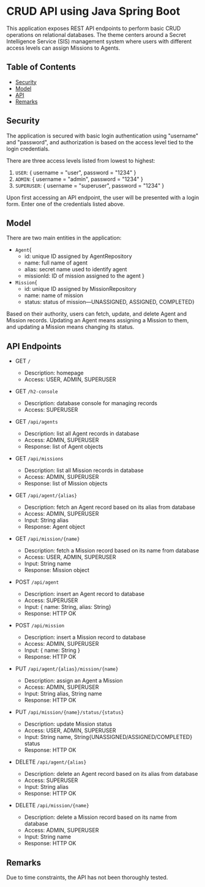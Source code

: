 # CRUD API using Java Spring Boot

This application exposes REST API endpoints to perform basic CRUD operations on relational databases. The theme centers around a Secret Intelligence Service (SIS) management system where users with different access levels can assign Missions to Agents.

## Table of Contents

- [Security](#security)
- [Model](#model)
- [API](#api-endpoints)
- [Remarks](#remarks)

## Security
The application is secured with basic login authentication using "username" and "password", and authorization is based on the access level tied to the login credentials.

There are three access levels listed from lowest to highest:
 1. `USER`: { username = "user", password = "1234" }
 2. `ADMIN`: { username = "admin", password = "1234" }
 3. `SUPERUSER`: { username = "superuser", password = "1234" }

Upon first accessing an API endpoint, the user will be presented with a login form. Enter one of the credentials listed above.

## Model
There are two main entities in the application:
- `Agent`{
  - id: unique ID assigned by AgentRepository
  - name: full name of agent
  - alias: secret name used to identify agent
  - missionId: ID of mission assigned to the agent }
- `Mission`{
  - id: unique ID assigned by MissionRepository
  - name: name of mission
  - status: status of mission—UNASSIGNED, ASSIGNED, COMPLETED}

Based on their authority, users can fetch, update, and delete Agent and Mission records. Updating an Agent means assigning a Mission to them, and updating a Mission means changing its status.

## API Endpoints

- GET `/`
  - Description: homepage
  - Access: USER, ADMIN, SUPERUSER

- GET `/h2-console`
  - Description: database console for managing records
  - Access: SUPERUSER

- GET `/api/agents`
  - Description: list all Agent records in database
  - Access: ADMIN, SUPERUSER
  - Response: list of Agent objects

- GET `/api/missions`
  - Description: list all Mission records in database
  - Access: ADMIN, SUPERUSER
  - Response: list of Mission objects

- GET `/api/agent/{alias}`
  - Description: fetch an Agent record based on its alias from database
  - Access: ADMIN, SUPERUSER
  - Input: String alias
  - Response: Agent object

- GET `/api/mission/{name}`
  - Description: fetch a Mission record based on its name from database
  - Access: USER, ADMIN, SUPERUSER
  - Input: String name
  - Response: Mission object

- POST `/api/agent`
  - Description: insert an Agent record to database
  - Access: SUPERUSER
  - Input: { name: String, alias: String}
  - Response: HTTP OK

- POST `/api/mission`
  - Description: insert a Mission record to database
  - Access: ADMIN, SUPERUSER
  - Input: { name: String }
  - Response: HTTP OK

- PUT `/api/agent/{alias}/mission/{name}`
  - Description: assign an Agent a Mission
  - Access: ADMIN, SUPERUSER
  - Input: String alias, String name
  - Response: HTTP OK

- PUT `/api/mission/{name}/status/{status}`
  - Description: update Mission status
  - Access: USER, ADMIN, SUPERUSER
  - Input: String name, String{UNASSIGNED/ASSIGNED/COMPLETED} status
  - Response: HTTP OK

- DELETE `/api/agent/{alias}`
  - Description: delete an Agent record based on its alias from database
  - Access: SUPERUSER
  - Input: String alias
  - Response: HTTP OK

- DELETE `/api/mission/{name}`
  - Description: delete a Mission record based on its name from database
  - Access: ADMIN, SUPERUSER
  - Input: String name
  - Response: HTTP OK

## Remarks
Due to time constraints, the API has not been thoroughly tested.


